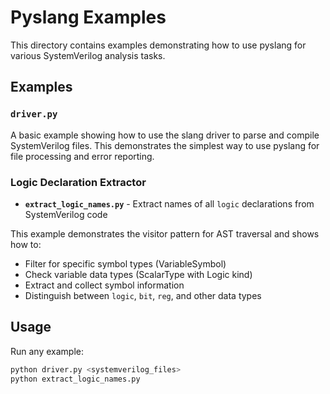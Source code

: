 # Pyslang Examples

This directory contains examples demonstrating how to use pyslang for various SystemVerilog analysis tasks.

## Examples

### `driver.py`
A basic example showing how to use the slang driver to parse and compile SystemVerilog files. This demonstrates the simplest way to use pyslang for file processing and error reporting.

### Logic Declaration Extractor
- **`extract_logic_names.py`** - Extract names of all `logic` declarations from SystemVerilog code

This example demonstrates the visitor pattern for AST traversal and shows how to:
- Filter for specific symbol types (VariableSymbol)
- Check variable data types (ScalarType with Logic kind)
- Extract and collect symbol information
- Distinguish between `logic`, `bit`, `reg`, and other data types

## Usage

Run any example:

```bash
python driver.py <systemverilog_files>
python extract_logic_names.py
```
